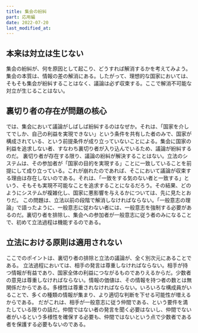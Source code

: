 ```yaml
---
title: 集会の紛糾
part: 応用編
date: 2022-07-20
last_modified_at: 
---
```


## 本来は対立は生じない

集会の紛糾が、何を原因として起こり、どうすれば解消するかを考えてみよう。
集会の本質は、情報の差の解消にある。したがって、理想的な国家においては、そもそも集会が紛糾することはなく、議論は必ず収束する。ここで解消不可能な対立が生じることはない。

## 裏切り者の存在が問題の核心

では、集会において議論がしばしば紛糾するのはなぜか。それは、「国家を介してでしか、自己の利益を実現できない」という条件を共有した者のみで、国家が構成されている、という前提条件が成り立っていないことによる。集会に国家の利益を追求しない者、すなわち裏切り者が入り込んでいるため、議論が紛糾するのだ。
裏切り者が存在する限り、議論の紛糾が解決することはない。立法のシステムは、その参加者が「国家の目的を実現する」ことに一致していることを前提にして成り立っている。これが崩れたのであれば、そこにおいて議論が収束する理由は存在しないのである。それは、「一致をする気のない者と一致する」という、そもそも実現不可能なことを追求することになるだろう。その結果、どのようにシステムが複雑化し、国家に悪影響を与えるかについては、先に見たとおりだ。
この問題は、立法以前の段階で解消しなければならない。「一般意志の理論」で語ったように、一般意志に従わない者には、一般意志を強制する必要があるのだ。裏切り者を排除し、集会への参加者が一般意志に従う者のみになることで、初めて立法過程は機能するのである。

## 立法における原則は適用されない

ここでのポイントは、裏切り者の排除と立法の議論が、全く別次元にあることである。
立法過程においては、相手の発言は尊重しなければならない。相手が持つ情報が有益であり、国家全体の利益につながるものでありえるからだ。少数者の意見は尊重しなければならない。情報の価値は、その情報を持つ者の数とは無関係だからである。多様性は尊重されなければならない。いろいろな構成員がいることで、多くの種類の情報が集まり、より適切な判断を下せる可能性が増えるからである。
だがこれは、相手が一般意志に従う仲間である、という要件を満たしている限りの話だ。仲間ではない者の発言を聞く必要はないし、仲間でない者がいるという多様性を確保する必要も、仲間ではないという点で少数者である者を保護する必要もないのである。
